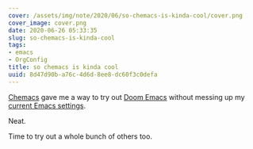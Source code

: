 ```yaml
---
cover: /assets/img/note/2020/06/so-chemacs-is-kinda-cool/cover.png
cover_image: cover.png
date: 2020-06-26 05:33:35
slug: so-chemacs-is-kinda-cool
tags:
- emacs
- OrgConfig
title: so chemacs is kinda cool
uuid: 8d47d90b-a76c-4d6d-8ee8-dc60f3c0defa
---
```


[Chemacs]: https://github.com/plexus/chemacs
[Doom Emacs]: https://github.com/hlissner/doom-emacs
[current Emacs settings]: /config/emacs

[Chemacs][] gave me a way to try out [Doom Emacs][] without messing up my [current Emacs settings][].

Neat.

Time to try out a whole bunch of others too.